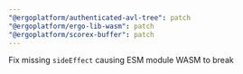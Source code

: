 ```yaml
---
"@ergoplatform/authenticated-avl-tree": patch
"@ergoplatform/ergo-lib-wasm": patch
"@ergoplatform/scorex-buffer": patch
---
```


Fix missing `sideEffect` causing ESM module WASM to break
